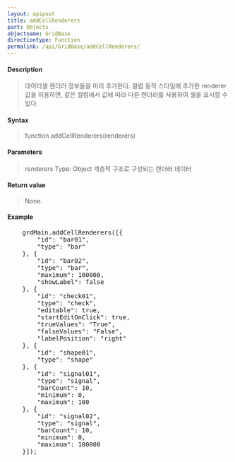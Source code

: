 ```yaml
---
layout: apipost
title: addCellRenderers
part: Objects
objectname: GridBase
directiontype: Function
permalink: /api/GridBase/addCellRenderers/
---
```



#### Description

> 데이터셀 렌더러 정보들을 미리 추가한다.
> 컬럼 동적 스타일에 추가한 renderer 값을 이용하면, 같은 컬럼에서 값에 따라 다른 렌더러를 사용하여 셀을 표시할 수 있다.

#### Syntax

> function addCellRenderers(renderers)

#### Parameters

> *renderers*
> Type: Object
> 계층적 구조로 구성되는 렌더러 데이터

#### Return value

> None.

#### Example

<pre class="prettyprint">
	grdMain.addCellRenderers([{
		"id": "bar01",
		"type": "bar"
	}, {
		"id": "bar02",
		"type": "bar",
		"maximum": 100000,
		"showLabel": false
	}, {
		"id": "check01",
		"type": "check",
		"editable": true,
		"startEditOnClick": true,
		"trueValues": "True",
		"falseValues": "False",
		"labelPosition": "right"				
	}, {
		"id": "shape01",
		"type": "shape"
	}, {
		"id": "signal01",
		"type": "signal",
		"barCount": 10,
		"minimum": 0,
		"maximum": 100
	}, {
		"id": "signal02",
		"type": "signal",
		"barCount": 10,
		"minimum": 0,
		"maximum": 100000
	}]);
</pre>

